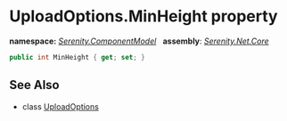 # UploadOptions.MinHeight property
**namespace:** *[Serenity.ComponentModel](../../README.md#serenity.componentmodel-namespace)*   **assembly**: *[Serenity.Net.Core](../../README.md)*

```csharp
public int MinHeight { get; set; }
```

## See Also

* class [UploadOptions](../UploadOptions.md)